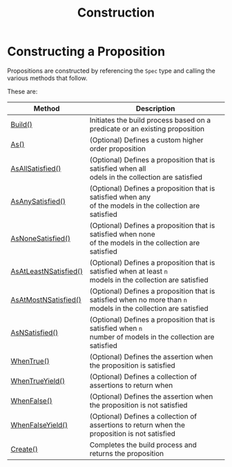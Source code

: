 ﻿---
title: Construction
category: building
---
# Constructing a Proposition

Propositions are constructed by referencing the `Spec` type and calling the various methods that follow.

These are:

| Method                                               | Description                                                                                                           |
|------------------------------------------------------|-----------------------------------------------------------------------------------------------------------------------|
| [Build()](./Build.html)                              | Initiates the build process based on a predicate or an existing proposition                                           |
| [As()](./As.html)                                    | (Optional) Defines a custom higher order proposition                                                                  |
| [AsAllSatisfied()](./As.html#all-satisfied)          | (Optional) Defines a proposition that is satisfied when all <br/> odels in the collection are satisfied               |
| [AsAnySatisfied()](./As.html#some-satisfied)         | (Optional) Defines a proposition that is satisfied when any <br/> of the models in the collection are satisfied       |
| [AsNoneSatisfied()](./As.html#none-satisfied)        | (Optional) Defines a proposition that is satisfied when none <br/> of the models in the collection are satisfied      |
| [AsAtLeastNSatisfied()](./As.html#minimum-satisfied) | (Optional) Defines a proposition that is satisfied when at least `n` <br/> models in the collection are satisfied     |
| [AsAtMostNSatisfied()](./As.html#maximum-satisfied)  | (Optional) Defines a proposition that is satisfied when no more than `n` <br/> models in the collection are satisfied |
| [AsNSatisfied()](./As.html#n-satisfied)              | (Optional) Defines a proposition that is satisfied when `n` <br/> number of models in the collection are satisfied    |
| [WhenTrue()](./WhenTrue.html)                        | (Optional) Defines the assertion when the proposition is satisfied                                                    |
| [WhenTrueYield()](./WhenTrueYield.html)              | (Optional) Defines a collection of assertions to return when                                                          |
| [WhenFalse()](./WhenFalse.html)                      | (Optional) Defines the assertion when the proposition is not satisfied                                                |
| [WhenFalseYield()](./WhenFalseYield.html)            | (Optional) Defines a collection of assertions to return when the proposition is not satisfied                         |
| [Create()](./Create.html)                            | Completes the build process and returns the proposition                                                               |

